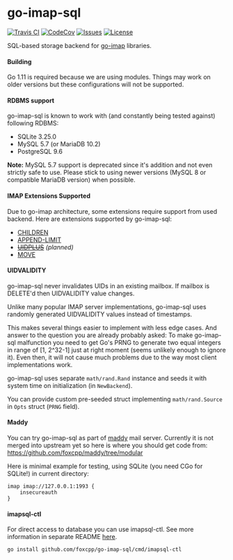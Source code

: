 go-imap-sql
==========

[![Travis CI](https://img.shields.io/travis/com/foxcpp/go-imap-sql.svg?style=flat-square&logo=Linux)](https://travis-ci.com/foxcpp/go-imap-sql)
[![CodeCov](https://img.shields.io/codecov/c/github/foxcpp/go-imap-sql.svg?style=flat-square)](https://codecov.io/gh/foxcpp/go-imap-sql)
[![Issues](https://img.shields.io/github/issues-raw/foxcpp/go-imap-sql.svg?style=flat-square)](https://github.com/foxcpp/go-imap-sql/issues)
[![License](https://img.shields.io/github/license/foxcpp/go-imap-sql.svg?style=flat-square)](https://github.com/foxcpp/go-imap-sql/blob/master/LICENSE)

SQL-based storage backend for [go-imap] libraries.

#### Building

Go 1.11 is required because we are using modules. Things may work on older versions
but these configurations will not be supported.

#### RDBMS support

go-imap-sql is known to work with (and constantly being tested against) following RDBMS:
- SQLite 3.25.0
- MySQL 5.7 (or MariaDB 10.2)
- PostgreSQL 9.6

**Note:** MySQL 5.7 support is deprecated since it's addition and not even
strictly safe to use. Please stick to using newer versions (MySQL 8 or compatible MariaDB version)
when possible.

#### IMAP Extensions Supported

Due to go-imap architecture, some extensions require support from used backend.
Here are extensions supported by go-imap-sql:
- [CHILDREN]
- [APPEND-LIMIT]
- ~~[UIDPLUS]~~ _(planned)_
- [MOVE]

#### UIDVALIDITY

go-imap-sql never invalidates UIDs in an existing mailbox. If mailbox is
DELETE'd then UIDVALIDITY value changes.

Unlike many popular IMAP server implementations, go-imap-sql uses randomly
generated UIDVALIDITY values instead of timestamps.

This makes several things easier to implement with less edge cases. And answer
to the question you are already probably asked: To make go-imap-sql malfunction
you need to get Go's PRNG to generate two equal integers in range of [1,
2^32-1] just at right moment (seems unlikely enough to ignore it). Even then,
it will not cause much problems due to the way most client implementations
work.

go-imap-sql uses separate `math/rand.Rand` instance and seeds it with system
time on initialization (in `NewBackend`).

You can provide custom pre-seeded struct implementing `math/rand.Source` 
in `Opts` struct (`PRNG` field).

#### Maddy

You can try go-imap-sql as part of [maddy] mail server. Currently it is not
merged into upstream yet so here is where you should get code from:
https://github.com/foxcpp/maddy/tree/modular

Here is minimal example for testing, using SQLite (you need CGo for SQLite!) in
current directory:
```
imap imap://127.0.0.1:1993 {
    insecureauth
}
```

#### imapsql-ctl

For direct access to database you can use imapsql-ctl. See more information in
separate README [here](cmd/imapsql-ctl).
```
go install github.com/foxcpp/go-imap-sql/cmd/imapsql-ctl
```

[CHILDREN]: https://tools.ietf.org/html/rfc3348
[APPEND-LIMIT]: https://tools.ietf.org/html/rfc7889
[UIDPLUS]: https://tools.ietf.org/html/rfc4315
[MOVE]: https://tools.ietf.org/html/rfc6851
[go-imap]: https://github.com/emersion/go-imap
[maddy]: https://github.com/emersion/maddy
